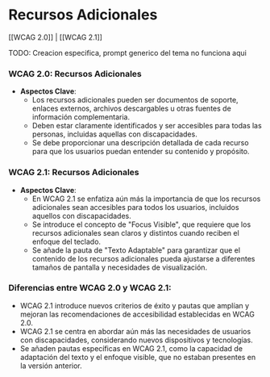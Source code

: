 # Recursos Adicionales

[[WCAG 2.0]] | [[WCAG 2.1]]

TODO: Creacion especifica, prompt generico del tema no funciona aqui

### WCAG 2.0: Recursos Adicionales
- **Aspectos Clave**:
    - Los recursos adicionales pueden ser documentos de soporte, enlaces externos, archivos descargables u otras fuentes de información complementaria.
    - Deben estar claramente identificados y ser accesibles para todas las personas, incluidas aquellas con discapacidades.
    - Se debe proporcionar una descripción detallada de cada recurso para que los usuarios puedan entender su contenido y propósito.
  
### WCAG 2.1: Recursos Adicionales
- **Aspectos Clave**:
    - En WCAG 2.1 se enfatiza aún más la importancia de que los recursos adicionales sean accesibles para todos los usuarios, incluidos aquellos con discapacidades.
    - Se introduce el concepto de "Focus Visible", que requiere que los recursos adicionales sean claros y distintos cuando reciben el enfoque del teclado.
    - Se añade la pauta de "Texto Adaptable" para garantizar que el contenido de los recursos adicionales pueda ajustarse a diferentes tamaños de pantalla y necesidades de visualización.

### Diferencias entre WCAG 2.0 y WCAG 2.1:
- WCAG 2.1 introduce nuevos criterios de éxito y pautas que amplían y mejoran las recomendaciones de accesibilidad establecidas en WCAG 2.0.
- WCAG 2.1 se centra en abordar aún más las necesidades de usuarios con discapacidades, considerando nuevos dispositivos y tecnologías.
- Se añaden pautas específicas en WCAG 2.1, como la capacidad de adaptación del texto y el enfoque visible, que no estaban presentes en la versión anterior.
